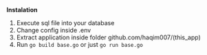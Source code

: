 
**Instalation**

1. Execute sql file into your database
2. Change config inside .env
3. Extract application inside folder github.com/haqim007/(this_app)
4. Run 
    `go build base.go` or just `go run base.go`
